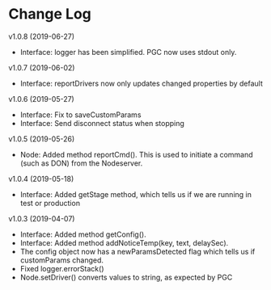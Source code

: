 # Change Log

v1.0.8 (2019-06-27)
* Interface: logger has been simplified. PGC now uses stdout only. 

v1.0.7 (2019-06-02)
* Interface: reportDrivers now only updates changed properties by default 

v1.0.6 (2019-05-27)
* Interface: Fix to saveCustomParams 
* Interface: Send disconnect status when stopping

v1.0.5 (2019-05-26)
* Node: Added method reportCmd(). This is used to initiate a command (such as DON) from the Nodeserver. 

v1.0.4 (2019-05-18)
* Interface: Added getStage method, which tells us if we are running in test or production

v1.0.3 (2019-04-07)

* Interface: Added method getConfig().
* Interface: Added method addNoticeTemp(key, text, delaySec).
* The config object now has a newParamsDetected flag which tells us if customParams changed.
* Fixed logger.errorStack()
* Node.setDriver() converts values to string, as expected by PGC
